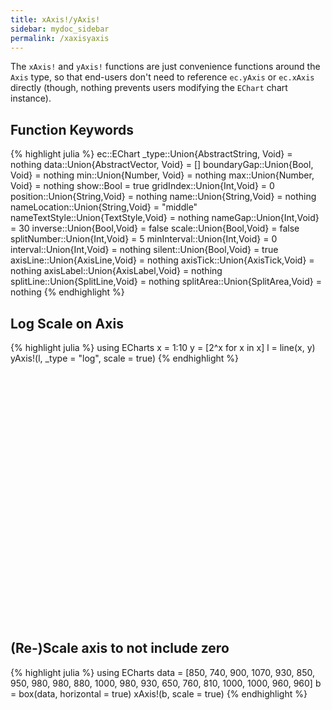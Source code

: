 ```yaml
---
title: xAxis!/yAxis!
sidebar: mydoc_sidebar
permalink: /xaxisyaxis
---
```


The `xAxis!` and `yAxis!` functions are just convenience functions around the `Axis` type, so that end-users don't need to reference `ec.yAxis` or `ec.xAxis` directly (though, nothing prevents users modifying the `EChart` chart instance).

## Function Keywords
{% highlight julia %}
ec::EChart
_type::Union{AbstractString, Void} = nothing
data::Union{AbstractVector, Void} = []
boundaryGap::Union{Bool, Void} = nothing
min::Union{Number, Void} = nothing
max::Union{Number, Void} = nothing
show::Bool = true
gridIndex::Union{Int,Void} = 0
position::Union{String,Void} = nothing
name::Union{String,Void} = nothing
nameLocation::Union{String,Void} = "middle"
nameTextStyle::Union{TextStyle,Void} = nothing
nameGap::Union{Int,Void} = 30
inverse::Union{Bool,Void} = false
scale::Union{Bool,Void} = false
splitNumber::Union{Int,Void} = 5
minInterval::Union{Int,Void} = 0
interval::Union{Int,Void} = nothing
silent::Union{Bool,Void} = true
axisLine::Union{AxisLine,Void} = nothing
axisTick::Union{AxisTick,Void} = nothing
axisLabel::Union{AxisLabel,Void} = nothing
splitLine::Union{SplitLine,Void} = nothing
splitArea::Union{SplitArea,Void} = nothing
{% endhighlight %}

## Log Scale on Axis
{% highlight julia %}
using ECharts
x = 1:10
y = [2^x for x in x]
l = line(x, y)
yAxis!(l, _type = "log", scale = true)
{% endhighlight %}

<div id="logscale" style="height:400px;width:800px;"></div>
<script type="text/javascript">
    // Initialize after dom ready
    var myChart = echarts.init(document.getElementById("logscale"));

    // Load data into the ECharts instance
    myChart.setOption({"xAxis":[{"scale":false,"gridIndex":0,"splitNumber":5,"minInterval":0,"silent":true,"data":[1,2,3,4,5,6,7,8,9,10],"inverse":false,"type":"category","nameLocation":"middle","nameGap":30}],"yAxis":[{"scale":true,"gridIndex":0,"splitNumber":5,"minInterval":0,"silent":true,"inverse":false,"type":"log","nameLocation":"middle","nameGap":50}],"toolbox":{"feature":{},"itemSize":15,"orient":"vertical","height":"auto","zlevel":0,"z":2,"itemGap":20,"right":"auto","top":"center","width":"auto","show":false,"showTitle":true},"ec_width":800,"ec_height":400,"ec_charttype":"xy plot","title":[{"left":"left","borderColor":"transparent","bottom":"auto","padding":5,"zlevel":0,"borderWidth":1,"target":"blank","z":2,"itemGap":5,"shadowOffsetY":0,"shadowOffsetX":0,"right":"auto","top":"auto","subtarget":"blank","show":true}],"series":[{"name":"Series 1","data":[2,4,8,16,32,64,128,256,512,1024],"smooth":false,"minSize":"0%","type":"line","maxSize":"100%"}]});
</script>

## (Re-)Scale axis to not include zero
{% highlight julia %}
using ECharts
data = [850, 740, 900, 1070, 930, 850, 950, 980, 980, 880, 1000, 980, 930, 650, 760, 810, 1000, 1000, 960, 960]
b = box(data, horizontal = true)
xAxis!(b, scale = true)
{% endhighlight %}

<div id="hbp" style="height:400px;width:800px;"></div>
<script type="text/javascript">
    // Initialize after dom ready
    var myChart = echarts.init(document.getElementById("hbp"));

    // Load data into the ECharts instance
    myChart.setOption({"xAxis":[{"scale":true,"gridIndex":0,"splitNumber":5,"minInterval":0,"silent":true,"inverse":false,"type":"value","nameLocation":"middle","nameGap":30}],"yAxis":[{"splitNumber":5,"boundaryGap":true,"data":["1"],"scale":false,"gridIndex":0,"minInterval":0,"inverse":false,"nameLocation":"middle","nameGap":30,"silent":true,"type":"category"}],"toolbox":{"feature":{},"itemSize":15,"orient":"vertical","height":"auto","zlevel":0,"z":2,"itemGap":20,"right":"auto","top":"center","width":"auto","show":false,"showTitle":true},"ec_width":800,"ec_height":400,"ec_charttype":"box","title":[{"left":"left","borderColor":"transparent","bottom":"auto","padding":5,"zlevel":0,"borderWidth":1,"target":"blank","z":2,"itemGap":5,"shadowOffsetY":0,"shadowOffsetX":0,"right":"auto","top":"auto","subtarget":"blank","show":true}],"series":[{"name":"boxplot","data":[[655.0,850.0,940.0,980.0,1175.0]],"smooth":false,"minSize":"0%","type":"boxplot","maxSize":"100%"},{"name":"outliers","data":[[650.0,"1"]],"smooth":false,"minSize":"0%","type":"scatter","maxSize":"100%"}]});
</script>
